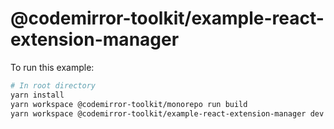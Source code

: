 # @codemirror-toolkit/example-react-extension-manager

To run this example:

```sh
# In root directory
yarn install
yarn workspace @codemirror-toolkit/monorepo run build
yarn workspace @codemirror-toolkit/example-react-extension-manager dev
```
